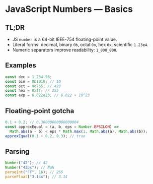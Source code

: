 # JavaScript Numbers — Basics

## TL;DR

- JS `number` is a 64-bit IEEE-754 floating-point value.
- Literal forms: decimal, binary `0b`, octal `0o`, hex `0x`, scientific `1.23e4`.
- Numeric separators improve readability: `1_000_000`.

## Examples

```js
const dec = 1_234.56;
const bin = 0b1010; // 10
const oct = 0o755; // 493
const hex = 0xff; // 255
const exp = 6.022e23; // 6.022 × 10^23
```

## Floating-point gotcha

```js
0.1 + 0.2; // 0.30000000000000004
const approxEqual = (a, b, eps = Number.EPSILON) =>
  Math.abs(a - b) < eps * Math.max(1, Math.abs(a), Math.abs(b));
approxEqual(0.1 + 0.2, 0.3); // true
```

## Parsing

```js
Number("42"); // 42
Number("42px"); // NaN
parseInt("FF", 16); // 255
parseFloat("3.14x"); // 3.14
```
